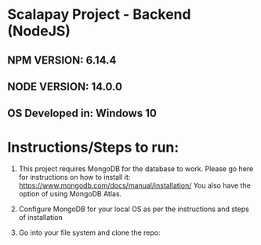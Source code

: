 # Scalapay Project - Backend (NodeJS)

## NPM VERSION: 6.14.4

## NODE VERSION: 14.0.0

## OS Developed in: Windows 10

# Instructions/Steps to run:

1. This project requires MongoDB for the database to work.
   Please go here for instructions on how to install it: https://www.mongodb.com/docs/manual/installation/
   You also have the option of using MongoDB Atlas.

2. Configure MongoDB for your local OS as per the instructions and steps of installation

3. Go into your file system and clone the repo:
